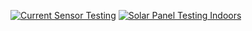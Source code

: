 [![Current Sensor Testing](https://img.youtube.com/vi/yIj-4R2wbA0/0.jpg)](https://www.youtube.com/watch?v=yIj-4R2wbA0 "Current Sensor Testing")
[![Solar Panel Testing Indoors](https://img.youtube.com/vi/Y-p1hI5SreM/0.jpg)](https://www.youtube.com/watch?v=Y-p1hI5SreM "Solar Panel Testing Indoors")
